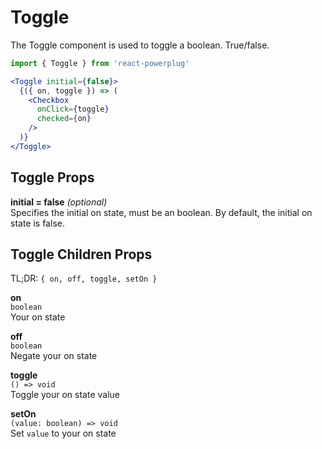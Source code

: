 # Toggle

The Toggle component is used to toggle a boolean. True/false.

```js
import { Toggle } from 'react-powerplug'
``` 

```jsx
<Toggle initial={false}>
  {({ on, toggle }) => (
    <Checkbox
      onClick={toggle}
      checked={on}
    />
  )}
</Toggle>
``` 

## Toggle Props

**initial = false** *(optional)*  
Specifies the initial on state, must be an boolean.
By default, the initial on state is false.

## Toggle Children Props

TL;DR: `{ on, off, toggle, setOn }`

**on**  
`boolean`  
Your on state

**off**  
`boolean`  
Negate your on state

**toggle**  
`() => void`  
Toggle your on state value

**setOn**  
`(value: boolean) => void`  
Set `value` to your on state

